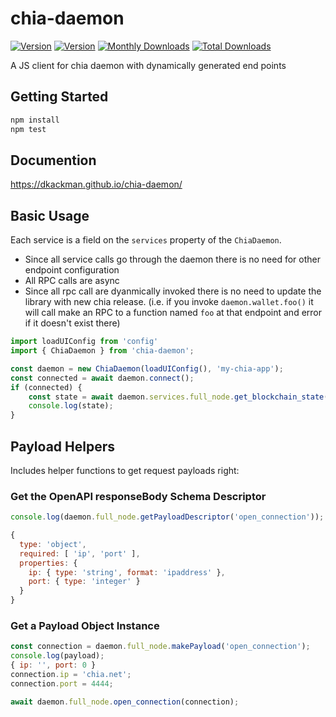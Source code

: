 # chia-daemon

  <a href="https://www.npmjs.com/package/chia-daemon"><img src="https://img.shields.io/npm/v/chia-daemon.svg?sanitize=true" alt="Version"></a>
  <a href="https://www.npmjs.com/package/chia-daemon"><img src="https://img.shields.io/npm/l/chia-daemon.svg?sanitize=true" alt="Version"></a>
  <a href="https://www.npmjs.com/package/chia-daemon"><img src="https://img.shields.io/npm/dm/chia-daemon.svg?sanitize=true" alt="Monthly Downloads"></a>
  <a href="https://www.npmjs.com/package/chia-daemon"><img src="https://img.shields.io/npm/dt/chia-daemon.svg?sanitize=true" alt="Total Downloads"></a>

A JS client for chia daemon with dynamically generated end points

## Getting Started

```bash
npm install
npm test
```

## Documention

<https://dkackman.github.io/chia-daemon/>

## Basic Usage

Each service is a field on the `services` property of the `ChiaDaemon`.

- Since all service calls go through the daemon there is no need for other endpoint configuration
- All RPC calls are async
- Since all rpc call are dyanmically invoked there is no need to update the library with new chia release.
(i.e. if you invoke `daemon.wallet.foo()` it will call make an RPC to a function named `foo` at that endpoint and error if it doesn't exist there)

```javascript
import loadUIConfig from 'config'
import { ChiaDaemon } from 'chia-daemon';

const daemon = new ChiaDaemon(loadUIConfig(), 'my-chia-app');
const connected = await daemon.connect();
if (connected) {
    const state = await daemon.services.full_node.get_blockchain_state();
    console.log(state);
}

```

## Payload Helpers

Includes helper functions to get request payloads right:

### Get the OpenAPI responseBody Schema Descriptor

```javascript
console.log(daemon.full_node.getPayloadDescriptor('open_connection'));

{
  type: 'object',
  required: [ 'ip', 'port' ],
  properties: {
    ip: { type: 'string', format: 'ipaddress' },
    port: { type: 'integer' }
  }
}
```

### Get a Payload Object Instance

```javascript
const connection = daemon.full_node.makePayload('open_connection');
console.log(payload);
{ ip: '', port: 0 }
connection.ip = 'chia.net';
connection.port = 4444;

await daemon.full_node.open_connection(connection);
```
